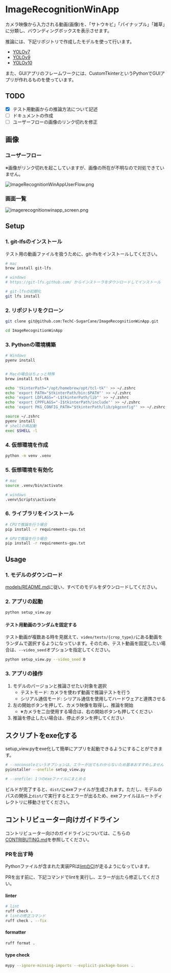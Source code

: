 # ImageRecognitionWinApp

カメラ映像から入力される動画(画像)を、「サトウキビ」「パイナップル」「雑草」に分類し、バウンディングボックスを表示させます。

推論には、下記リポジトリで作成したモデルを使って行います。

- [YOLOv7](https://github.com/TechC-SugarCane/train-YOLOv7)
- [YOLOv9](https://github.com/TechC-SugarCane/train-YOLOv9)
- [YOLOv10](https://github.com/TechC-SugarCane/train-YOLOv10)

また、GUIアプリのフレームワークには、CustomTkinterというPythonでGUIアプリが作れるものを使っています。

## TODO

- [x] テスト用動画からの推論方法について記述
- [ ] ドキュメントの作成
- [ ] ユーザーフローの画像のリンク切れを修正

## 画像

### ユーザーフロー

※画像がリンク切れを起こしていますが、画像の所在が不明なので対処できていません。

![ImageRecognitionWinAppUserFlow.png](https://github.com/TechC-SugarCane/ImageRecognitionWinApp/edit/develop/ImageRecognitionWinAppUserFlow.png)

### 画面一覧

![imagerecognitionwinapp_screen.png](https://github.com/TechC-SugarCane/ImageRecognitionWinApp/edit/develop/imagerecognitionwinapp_screen.png)

## Setup

### 1. git-lfsのインストール

テスト用の動画ファイルを扱うために、git-lfsをインストールしてください。

```bash
# mac
brew install git-lfs

# windows
# https://git-lfs.github.com/ からインストーラをダウンロードしてインストール

# git-lfsの初期化
git lfs install
```

### 2. リポジトリをクローン

```bash
git clone git@github.com:TechC-SugarCane/ImageRecognitionWinApp.git

cd ImageRecognitionWinApp
```

### 3. Pythonの環境構築

```bash
# Windows
pyenv install


# Macの場合はちょっと特殊
brew install tcl-tk

echo 'tkinterPath="/opt/homebrew/opt/tcl-tk"' >> ~/.zshrc
echo 'export PATH="$tkinterPath/bin:$PATH"' >> ~/.zshrc
echo 'export LDFLAGS="-L$tkinterPath/lib"' >> ~/.zshrc
echo 'export CPPFLAGS="-I$tkinterPath/include"' >> ~/.zshrc
echo 'export PKG_CONFIG_PATH="$tkinterPath/lib/pkgconfig"' >> ~/.zshrc

source ~/.zshrc
pyenv install
# shellの再起動
exec $SHELL -l
```

### 4. 仮想環境を作成

```bash
python -m venv .venv
```

### 5. 仮想環境を有効化

```bash
# mac
source .venv/bin/activate

# windows
.venv\Scripts\activate
```

### 6. ライブラリをインストール

```bash
# CPUで推論を行う場合
pip install -r requirements-cpu.txt

# GPUで推論を行う場合
pip install -r requirements-gpu.txt
```

## Usage

### 1. モデルのダウンロード

[models/README.md](./models/README.md)に従い、すべてのモデルをダウンロードしてください。

### 2. アプリの起動

```bash
python setup_view.py
```

#### テスト用動画のランダムを固定する

テスト動画が複数ある時を見据えて、`video/tests/{crop_type}/`にある動画をランダムで選択するようになっています。そのため、テスト動画を固定したい場合は、`--video_seed`オプションを指定してください。

```bash
python setup_view.py --video_seed 0
```

### 3. アプリの操作

1. モデルのバージョンと推論させたい対象を選択
   - テストモード: カメラを使わず動画で推論テストを行う
   - シリアル通信モード: シリアル通信を使用してハードウェアと連携させる
2. 左の開始ボタンを押して、カメラ映像を取得し、推論を開始
    - ※カメラを二台使用する場合は、右の開始ボタンも押してください
3. 推論を停止したい場合は、停止ボタンを押してください

## スクリプトをexe化する

setup_view.pyをexe化して簡単にアプリを起動できるようにすることができます。

```bash
# --noconsoleというオプションは、エラーが出てもわからないため基本おすすめしません
pyinstaller --onefile setup_view.py

# --onefile: 1つのexeファイルにまとめる
```

ビルドが完了すると、`dist/`にexeファイルが生成されます。ただし、モデルのパスの関係上`dist/`で実行するとエラーが出るため、exeファイルはルートディレクトリに移動させてください。<br>

## コントリビューター向けガイドライン

コントリビューター向けのガイドラインについては、こちらの[CONTRIBUTING.md](https://github.com/TechC-SugarCane/.github/blob/main/CONTRIBUTING.md)を参照してください。

### PRを出す時

Pythonファイルが含まれた実装PRは[lintのCI](./.github/workflows/lint.yml)が走るようになっています。

PRを出す前に、下記コマンドでlintを実行し、エラーが出たら修正してください。

#### linter

```bash
# lint
ruff check .
# lintの修正コマンド
ruff check . --fix
```

#### formatter

```bash
ruff format .
```

#### type check

```bash
mypy --ignore-missing-imports --explicit-package-bases .
```
